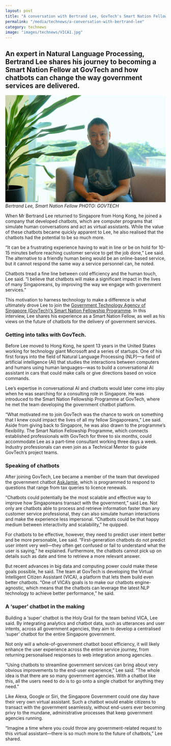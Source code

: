 ```yaml
---
layout: post
title: "A conversation with Bertrand Lee, GovTech's Smart Nation Fellow"
permalink: "/media/technews/a-conversation-with-bertrand-lee"
category: technews
image: "images/technews/VICA1.jpg"
---
```


An expert in Natural Language Processing, Bertrand Lee shares his journey to becoming a Smart Nation Fellow at GovTech and how chatbots can change the way government services are delivered.
---

![Bertrand Lee, GovTech Smart Nation Fellow](/images/technews/VICA1.jpg)
*Bertrand Lee, Smart Nation Fellow PHOTO: GOVTECH*

When Mr Bertrand Lee returned to Singapore from Hong Kong, he joined a company that developed chatbots, which are computer programs that simulate human conversations and act as virtual assistants. While the value of these chatbots became quickly apparent to Lee, he also realised that the chatbots had the potential to be so much more.

“It can be a frustrating experience having to wait in line or be on hold for 10-15 minutes before reaching customer service to get the job done,” Lee said. The alternative to a friendly human being would be an online-based service, but it cannot respond the same way a service personnel can, he noted. 

Chatbots tread a fine line between cold efficiency and the human touch, Lee said. “I believe that chatbots will make a significant impact in the lives of many Singaporeans, by improving the way we engage with government services.”

This motivation to harness technology to make a difference is what ultimately drove Lee to join the [Government Technology Agency of Singapore (GovTech)’s Smart Nation Fellowship Programme](https://www.tech.gov.sg/careers/smart-nation-fellowship-programme/). In this interview, Lee shares his experience as a Smart Nation Fellow, as well as his views on the future of chatbots for the delivery of government services.


### **Getting into talks with GovTech.**

Before Lee moved to Hong Kong, he spent 13 years in the United States working for technology giant Microsoft and a series of startups. One of his first forays into the field of Natural Language Processing (NLP)—a field of artificial intelligence (AI) that studies the interactions between computers and humans using human languages—was to build a conversational AI assistant in cars that could make calls or give directions based on voice commands.

Lee’s expertise in conversational AI and chatbots would later come into play when he was searching for a consulting role in Singapore. He was introduced to the Smart Nation Fellowship Programme at GovTech, where he met the team developing the government chatbot platform.

“What motivated me to join GovTech was the chance to work on something that I knew could impact the lives of all my fellow Singaporeans,” Lee said. Aside from giving back to Singapore, he was also drawn to the programme’s flexibility. The Smart Nation Fellowship Programme, which connects established professionals with GovTech for three to six months, could accommodate Lee as a part-time consultant working three days a week. Industry professionals can even join as a Technical Mentor to guide GovTech’s project teams.

### **Speaking of chatbots**

After joining GovTech, Lee became a member of the team that developed the government chatbot [AskJamie](https://www.tech.gov.sg/products-and-services/ask-jamie/), which is programmed to respond to questions that range from tax queries to licence renewals.

“Chatbots could potentially be the most scalable and effective way to improve how Singaporeans transact with the government,” said Lee. Not only are chatbots able to process and retrieve information faster than any customer service professional, they can also simulate human interactions and make the experience less impersonal. “Chatbots could be that happy medium between interactivity and scalability,” he quipped.

For chatbots to be effective, however, they need to predict user intent better and be more personable, Lee said. “First-generation chatbots do not predict user intent very well—they often get confused or fail to understand what the user is saying,” he explained. Furthermore, the chatbots cannot pick up on details such as date and time to retrieve a more relevant answer.

But recent advances in big data and computing power could make these goals possible, he said. The team at GovTech is developing the Virtual Intelligent Citizen Assistant (VICA), a platform that lets them build even better chatbots. “One of VICA’s goals is to make our chatbots engine-agnostic, which means that the chatbots can leverage the latest NLP technology to achieve better performance,” he said.

### **A ‘super’ chatbot in the making**

Building a ‘super’ chatbot is the Holy Grail for the team behind VICA, Lee said. By integrating analytics and chatbot data, such as utterances and user intents, across all government agencies, they aim to develop a centralised ‘super’ chatbot for the entire Singapore government.

Not only will a whole-of-government chatbot boost efficiency, it will likely enhance the user experience across the entire service journey, from returning personalised responses to web integration among agencies. 

“Using chatbots to streamline government services can bring about very obvious improvements to the end-user experience,” Lee said. “The whole idea is that there are so many government agencies. With a chatbot like this, all the users need to do is to go onto a single chatbot for anything they need.” 

Like Alexa, Google or Siri, the Singapore Government could one day have their very own virtual assistant. Such a chatbot would enable citizens to transact with the government seamlessly, without end-users ever becoming privy to the mundane, administrative processes that keep government agencies running. 

“Imagine a time where you could throw any government-related request to this virtual assistant—there is so much more to the future of chatbots,” Lee shared.

